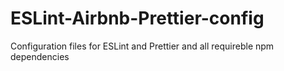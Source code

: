 # ESLint-Airbnb-Prettier-config
Configuration files for ESLint and Prettier and all requireble npm dependencies
